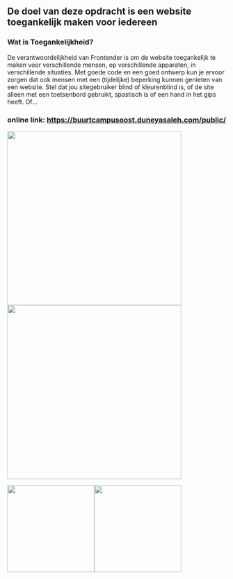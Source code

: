 ## De doel van deze opdracht is een website toegankelijk maken voor iedereen

### Wat is Toegankelijkheid?

De verantwoordelijkheid van Frontender is om de website toegankelijk te maken voor verschillende mensen, op verschillende apparaten, in verschillende situaties. Met goede code en een goed ontwerp kun je ervoor zorgen dat ook mensen met een (tijdelijke) beperking kunnen genieten van een website. 
Stel dat jou sitegebruiker blind of kleurenblind is, of de site alleen met een toetsenbord gebruikt, spastisch is of een hand in het gips heeft. Of...

### online link: https://buurtcampusoost.duneyasaleh.com/public/
<img src="https://user-images.githubusercontent.com/54691201/199359944-75698367-6ba1-4009-b86f-aef7f9caea8e.png" width="400"><img src="https://user-images.githubusercontent.com/54691201/199360312-e8bbff35-074d-4da1-ac3a-659e8421d372.png" width="400">



<img src="https://user-images.githubusercontent.com/54691201/199359819-102a6023-7f8c-43f4-bd98-f376fc1e64df.png" width="200"><img src="https://user-images.githubusercontent.com/54691201/199359835-734927ca-a78a-402a-8603-cd1c91393f32.png" width="200">




